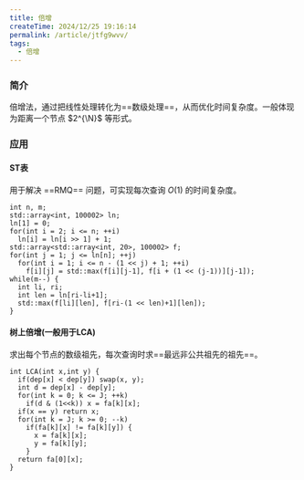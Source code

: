 ```yaml
---
title: 倍增
createTime: 2024/12/25 19:16:14
permalink: /article/jtfg9wvv/
tags: 
  - 倍增
---
```


### 简介

倍增法，通过把线性处理转化为==数级处理==，从而优化时间复杂度。一般体现为距离一个节点 $2^{\N}$ 等形式。

### 应用

#### ST表

用于解决 ==RMQ== 问题，可实现每次查询 $O(1)$ 的时间复杂度。
```cpp{4-5,7-9,12-13}
int n, m;
std::array<int, 100002> ln;
ln[1] = 0;
for(int i = 2; i <= n; ++i) 
  ln[i] = ln[i >> 1] + 1;
std::array<std::array<int, 20>, 100002> f;
for(int j = 1; j <= ln[n]; ++j) 
  for(int i = 1; i <= n - (1 << j) + 1; ++i) 
    f[i][j] = std::max(f[i][j-1], f[i + (1 << (j-1))][j-1]);
while(m--) {
  int li, ri;
  int len = ln[ri-li+1];
  std::max(f[li][len], f[ri-(1 << len)+1][len]);
}
```

#### 树上倍增(一般用于LCA)

求出每个节点的数级祖先，每次查询时求==最远非公共祖先的祖先==。
```cpp{4-5,7-12}
int LCA(int x,int y) {
  if(dep[x] < dep[y]) swap(x, y);
  int d = dep[x] - dep[y];
  for(int k = 0; k <= J; ++k)
    if(d & (1<<k)) x = fa[k][x];
  if(x == y) return x;
  for(int k = J; k >= 0; --k)
    if(fa[k][x] != fa[k][y]) {
      x = fa[k][x];
      y = fa[k][y];
    }
  return fa[0][x];
}
```
